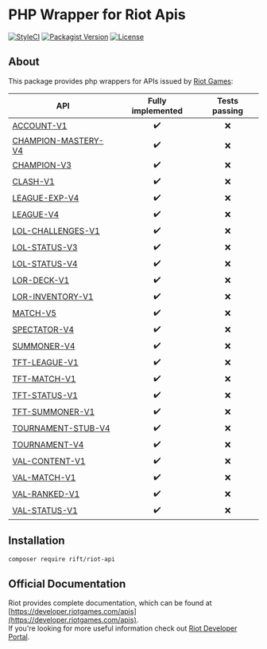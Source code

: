# PHP Wrapper for Riot Apis

[![StyleCI](https://github.styleci.io/repos/540948663/shield?style=flat&branch=main)](https://github.styleci.io/repos/540948663?branch=main)
[![Packagist Version](https://img.shields.io/packagist/v/rift/riot-api?color=blue&label=stable)](https://packagist.org/packages/rift/riot-api)
[![License](https://img.shields.io/packagist/l/rift/riot-api?color=blue)](./LICENSE.md)

## About
This package provides php wrappers for APIs issued by [Riot Games](https://www.riotgames.com/):

| API                                                                             | Fully implemented | Tests passing  | 
|---------------------------------------------------------------------------------|:-----------------:|:--------------:|
| [ACCOUNT-V1](https://developer.riotgames.com/apis#account-v1)                   |        ✔️         |       ❌️        |
| [CHAMPION-MASTERY-V4](https://developer.riotgames.com/apis#champion-mastery-v4) |        ✔️         |       ❌        |
| [CHAMPION-V3](https://developer.riotgames.com/apis#champion-v3)                 |        ✔️         |       ❌        |
| [CLASH-V1](https://developer.riotgames.com/apis#clash-v1)                       |        ✔️         |       ❌        |
| [LEAGUE-EXP-V4](https://developer.riotgames.com/apis#league-exp-v4)             |        ✔️         |       ❌        |
| [LEAGUE-V4](https://developer.riotgames.com/apis#league-v4)                     |        ✔️         |       ❌        |
| [LOL-CHALLENGES-V1](https://developer.riotgames.com/apis#lol-challenges-v1)     |        ✔️         |       ❌        |
| [LOL-STATUS-V3](https://developer.riotgames.com/apis#lol-status-v3)             |        ✔️         |       ❌        |
| [LOL-STATUS-V4](https://developer.riotgames.com/apis#lol-status-v4)             |        ✔️         |       ❌        |
| [LOR-DECK-V1](https://developer.riotgames.com/apis#lor-deck-v1)                 |        ✔️         |       ❌        |
| [LOR-INVENTORY-V1](https://developer.riotgames.com/apis#lor-inventory-v1)       |        ✔️         |       ❌        |
| [MATCH-V5](https://developer.riotgames.com/apis#match-v5)                       |        ✔️         |       ❌        |
| [SPECTATOR-V4](https://developer.riotgames.com/apis#spectator-v4)               |        ✔️         |       ❌        |
| [SUMMONER-V4](https://developer.riotgames.com/apis#summoner-v4)                 |        ✔️         |       ❌        |
| [TFT-LEAGUE-V1](https://developer.riotgames.com/apis#tft-league-v1)             |        ✔️         |       ❌        |
| [TFT-MATCH-V1](https://developer.riotgames.com/apis#tft-match-v1)               |        ✔️         |       ❌        |
| [TFT-STATUS-V1](https://developer.riotgames.com/apis#tft-status-v1)             |        ✔️         |       ❌        |
| [TFT-SUMMONER-V1](https://developer.riotgames.com/apis#tft-summoner-v1)         |        ✔️         |       ❌        |
| [TOURNAMENT-STUB-V4](https://developer.riotgames.com/apis#tournament-stub-v4)   |        ✔️         |       ❌        |
| [TOURNAMENT-V4](https://developer.riotgames.com/apis#tournament-v4)             |        ✔️         |       ❌        |
| [VAL-CONTENT-V1](https://developer.riotgames.com/apis#val-content-v1)           |        ✔️         |       ❌        |
| [VAL-MATCH-V1](https://developer.riotgames.com/apis#val-match-v1)               |        ✔️         |       ❌        |
| [VAL-RANKED-V1](https://developer.riotgames.com/apis#val-ranked-v1)             |        ✔️         |       ❌        |
| [VAL-STATUS-V1](https://developer.riotgames.com/apis#val-status-v1)             |        ✔️         |       ❌        |

## Installation

```bash
composer require rift/riot-api
```

## Official Documentation

Riot provides complete documentation, which can be found at [https://developer.riotgames.com/apis](https://developer.riotgames.com/apis).  
If you're looking for more useful information check out [Riot Developer Portal](https://developer.riotgames.com/docs/portal).
